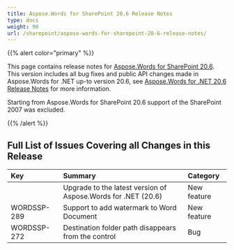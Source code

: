 ```yaml
---
title: Aspose.Words for SharePoint 20.6 Release Notes
type: docs
weight: 90
url: /sharepoint/aspose-words-for-sharepoint-20-6-release-notes/
---
```


{{% alert color="primary" %}} 

This page contains release notes for [Aspose.Words for SharePoint 20.6](https://downloads.aspose.com/words/sharepoint/new-releases/aspose.words-for-sharepoint-20.6/).
This version includes all bug fixes and public API changes made in Aspose.Words for .NET up-to version 20.6, see [Aspose.Words for .NET 20.6 Release Notes](https://docs.aspose.com/display/wordsnet/Aspose.Words+for+.NET+20.6+Release+Notes) for more information.

Starting from Aspose.Words for SharePoint 20.6 support of the SharePoint 2007 was excluded.

{{% /alert %}} 

## **Full List of Issues Covering all Changes in this Release**

|Key|Summary|Category|
| :- | :- | :- |
| |Upgrade to the latest version of Aspose.Words for .NET (20.6)|New feature|
|WORDSSP-289|Support to add watermark to Word Document|New feature|
|WORDSSP-272|Destination folder path disappears from the control|Bug|

